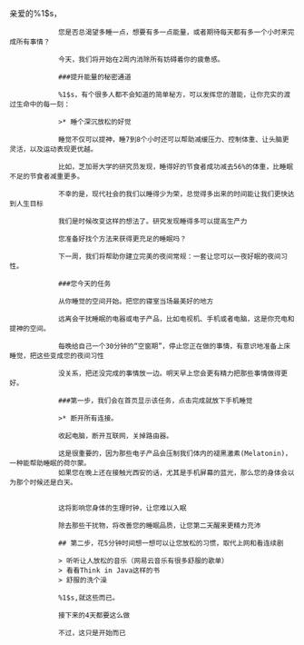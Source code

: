 亲爱的%1$s，

				您是否总渴望多睡一点，想要有多一点能量，或者期待每天都有多一个小时来完成所有事情？

				今天，我们将开始在2周内消除所有妨碍着你的疲惫感。

				###提升能量的秘密通道

				%1$s，有个很多人都不会知道的简单秘方，可以发挥您的潜能，让你充实的渡过生命中的每一刻：

				>* 睡个深沉放松的好觉

				睡觉不仅可以提神，睡7到8个小时还可以帮助减缓压力、控制体重、让头脑更灵活，以及运动表现更优越。

				比如，芝加哥大学的研究员发现，睡得好的节食者成功减去56%的体重，比睡眠不足的节食者减重更多。

				不幸的是，现代社会的我们以睡得少为荣，总觉得多出来的时间能让我们更快达到人生目标

				我们是时候改变这样的想法了。研究发现睡得多可以提高生产力

				您准备好找个方法来获得更充足的睡眠吗？

				下一周，我们将帮助你建立完美的夜间常规：一套让您可以一夜好眠的夜间习性。

				###您今天的任务

				从你睡觉的空间开始。把您的寝室当场最美好的地方

				远离会干扰睡眠的电器或电子产品，比如电视机、手机或者电脑，这是你充电和提神的空间。

				每晚给自己一个30分钟的“空窗期”，停止您正在做的事情，有意识地准备上床睡觉，把这些变成您的夜间习性

				没关系，把还没完成的事情放一边。明天早上您会更有精力把那些事情做得更好。

				###第一步，我们会在首页显示该任务，点击完成就放下手机睡觉

				>* 断开所有连接。

				收起电脑，断开互联网，关掉路由器。

				这是很重要的，因为那些电子产品会压制我们体内的褪黑激素(Melatonin)，一种能帮助睡眠的荷尔蒙。
				如果您在晚上还在接触光西安的话，尤其是手机屏幕的蓝光，那么您的身体会以为那个时候还是白天。


				这将影响您身体的生理时钟，让您难以入眠

				除去那些干扰物，将改善您的睡眠品质，让您第二天醒来更精力充沛

				## 第二步，花5分钟时间想一想可以让您放松的习惯，取代上网和看连续剧

				> 听听让人放松的音乐（网易云音乐有很多舒服的歌单）
				> 看看Think in Java这样的书
				> 舒服的洗个澡

				%1$s,就这些而已。

				接下来的4天都要这么做

				不过，这只是开始而已